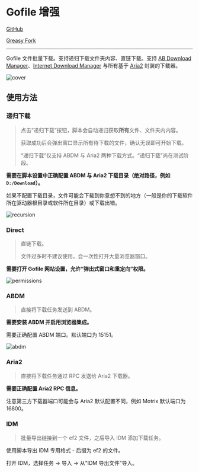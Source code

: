 # Gofile 增强

[GitHub](https://github.com/ewigl/gofile-enhanced)

[Greasy Fork](https://greasyfork.org/scripts/515250)

---

Gofile 文件批量下载。支持递归下载文件夹内容、直链下载。支持 [AB Download Manager](https://github.com/amir1376/ab-download-manager)、[Internet Download Manager](https://www.internetdownloadmanager.com/) 与所有基于 [Aria2](https://github.com/aria2/aria2) 封装的下载器。

![cover](https://github.com/user-attachments/assets/4b3059dc-5f87-490d-91c0-10a0ee9c26cf)

## 使用方法

### 递归下载

> 点击“递归下载”按钮，脚本会自动递归获取**所有**文件、文件夹内内容。
>
> 获取成功后会弹出窗口显示所有待下载的文件，确认无误即可开始下载。
>
> “递归下载”仅支持 ABDM 与 Aria2 两种下载方式。“递归下载”尚在测试阶段。

**需要在脚本设置中正确配置 ABDM 与 Aria2 下载目录（绝对路径，例如 `D:/Download`）。**

如果不配置下载目录，文件可能会下载到你意想不到的地方（一般是你的下载软件所在驱动器根目录或软件所在目录）或下载出错。

![recursion](https://github.com/user-attachments/assets/3d1aaa20-d889-4070-8018-33e7129ba9a9)

### Direct

> 直链下载。
>
> 文件过多时不建议使用，会一次性打开大量浏览器窗口。

**需要打开 Gofile 网站设置，允许“弹出式窗口和重定向”权限。**

![permissions](https://github.com/user-attachments/assets/4676339f-f33f-46e1-92a0-08bb2d65a9c1)

### ABDM

> 直接将下载任务发送到 ABDM。

**需要安装 ABDM 并启用浏览器集成。**

需要正确配置 ABDM 端口。默认端口为 15151。

![abdm](https://github.com/user-attachments/assets/bc181f0e-b287-4cc3-b81f-a52150d28985)

### Aria2

> 直接将下载任务通过 RPC 发送给 Aria2 下载器。

**需要正确配置 Aria2 RPC 信息。**

注意第三方下载器端口可能会与 Aria2 默认配置不同，例如 Motrix 默认端口为 16800。

### IDM

> 批量导出链接到一个 ef2 文件，之后导入 IDM 添加下载任务。

使用脚本导出 IDM 专用格式 - 后缀为 ef2 的文件。

打开 IDM，选择任务 -> 导入 -> 从"IDM 导出文件"导入。
